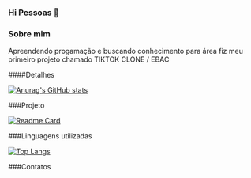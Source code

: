 ### Hi Pessoas 👋

### Sobre mim 
Apreendendo progamação e buscando conhecimento para área fiz meu primeiro projeto chamado TIKTOK CLONE / EBAC


####Detalhes



[![Anurag's GitHub stats](https://github-readme-stats.vercel.app/api?username=Natanaelsg)](https://github.com/anuraghazra/github-readme-stats)

###Projeto 



[![Readme Card](https://github-readme-stats.vercel.app/api/pin/?username=Natanaelsg&repo=TiKToK-Project-)](https://github.com/anuraghazra/github-readme-stats)



###Linguagens utilizadas

[![Top Langs](https://github-readme-stats.vercel.app/api/top-langs/?username=Natanaelsg&langs_count=8)](https://github.com/anuraghazra/github-readme-stats)


###Contatos
